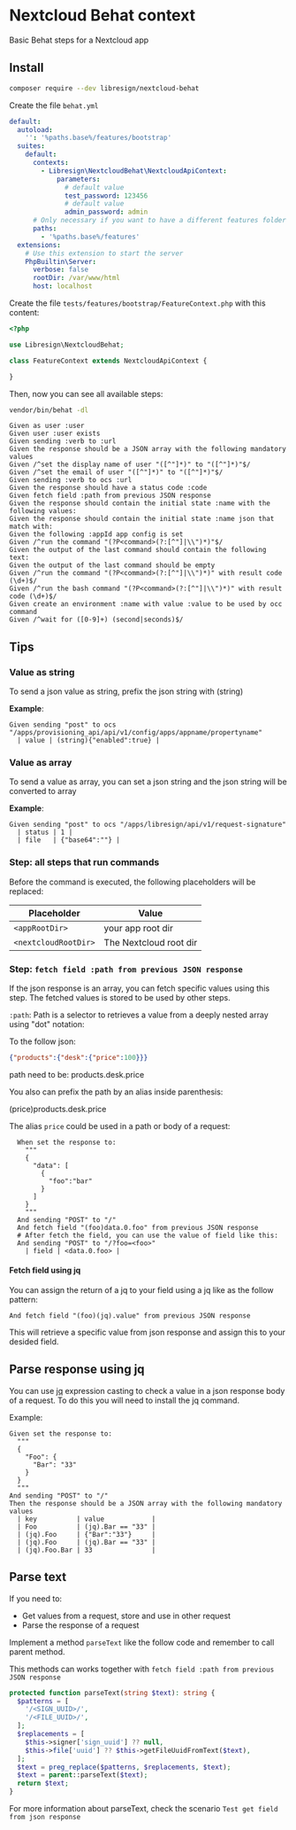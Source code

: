 # Nextcloud Behat context

Basic Behat steps for a Nextcloud app

## Install

```bash
composer require --dev libresign/nextcloud-behat
```
Create the file `behat.yml`
```yaml
default:
  autoload:
    '': '%paths.base%/features/bootstrap'
  suites:
    default:
      contexts:
        - Libresign\NextcloudBehat\NextcloudApiContext:
            parameters:
              # default value
              test_password: 123456
              # default value
              admin_password: admin
      # Only necessary if you want to have a different features folder
      paths:
        - '%paths.base%/features'
  extensions:
    # Use this extension to start the server
    PhpBuiltin\Server:
      verbose: false
      rootDir: /var/www/html
      host: localhost
```
Create the file `tests/features/bootstrap/FeatureContext.php` with this content:
```php
<?php

use Libresign\NextcloudBehat;

class FeatureContext extends NextcloudApiContext {

}
```

Then, now you can see all available steps:
```bash
vendor/bin/behat -dl
```

```gherkin
Given as user :user
Given user :user exists
Given sending :verb to :url
Given the response should be a JSON array with the following mandatory values
Given /^set the display name of user "([^"]*)" to "([^"]*)"$/
Given /^set the email of user "([^"]*)" to "([^"]*)"$/
Given sending :verb to ocs :url
Given the response should have a status code :code
Given fetch field :path from previous JSON response
Given the response should contain the initial state :name with the following values:
Given the response should contain the initial state :name json that match with:
Given the following :appId app config is set
Given /^run the command "(?P<command>(?:[^"]|\\")*)"$/
Given the output of the last command should contain the following text:
Given the output of the last command should be empty
Given /^run the command "(?P<command>(?:[^"]|\\")*)" with result code (\d+)$/
Given /^run the bash command "(?P<command>(?:[^"]|\\")*)" with result code (\d+)$/
Given create an environment :name with value :value to be used by occ command
Given /^wait for ([0-9]+) (second|seconds)$/
```

## Tips

### Value as string
To send a json value as string, prefix the json string with (string)

**Example**:
```gherkin
Given sending "post" to ocs "/apps/provisioning_api/api/v1/config/apps/appname/propertyname"
  | value | (string){"enabled":true} |
```

### Value as array
To send a value as array, you can set a json string and the json string will be converted to array

**Example**:
```gherkin
Given sending "post" to ocs "/apps/libresign/api/v1/request-signature"
  | status | 1 |
  | file   | {"base64":""} |
```

### Step: all steps that run commands

Before the command is executed, the following placeholders will be replaced:

| Placeholder          | Value                  |
| -------------------- | ---------------------- |
| `<appRootDir>`       | your app root dir      |
| `<nextcloudRootDir>` | The Nextcloud root dir |

### Step: `fetch field :path from previous JSON response`

If the json response is an array, you can fetch specific values using this step. The fetched values is stored to be used by other steps.

`:path`: Path is  a selector to retrieves a value from a deeply nested array using "dot" notation:

To the follow json:
```json
{"products":{"desk":{"price":100}}}
```
path need to be: products.desk.price

You also can prefix the path by an alias inside parenthesis:

(price)products.desk.price

The alias `price` could be used in a path or body of a request:
```gherkin
  When set the response to:
    """
    {
      "data": [
        {
          "foo":"bar"
        }
      ]
    }
    """
  And sending "POST" to "/"
  And fetch field "(foo)data.0.foo" from previous JSON response
  # After fetch the field, you can use the value of field like this:
  And sending "POST" to "/?foo=<foo>"
    | field | <data.0.foo> |
```

#### Fetch field using jq

You can assign the return of a jq to your field using a jq like as the follow pattern:

```gherkin
And fetch field "(foo)(jq).value" from previous JSON response
```

This will retrieve a specific value from json response and assign this to your desided field.

## Parse response using jq

You can use [jq](https://jqlang.github.io/jq/manual/) expression casting to check a value in a json response body of a request. To do this you will need to install the jq command.

Example:

```gherkin
Given set the response to:
  """
  {
    "Foo": {
      "Bar": "33"
    }
  }
  """
And sending "POST" to "/"
Then the response should be a JSON array with the following mandatory values
  | key          | value            |
  | Foo          | (jq).Bar == "33" |
  | (jq).Foo     | {"Bar":"33"}     |
  | (jq).Foo     | (jq).Bar == "33" |
  | (jq).Foo.Bar | 33               |
```

## Parse text

If you need to:
- Get values from a request, store and use in other request
- Parse the response of a request

Implement a method `parseText` like the follow code and remember to call parent method.

This methods can works together with `fetch field :path from previous JSON response`
```php
protected function parseText(string $text): string {
  $patterns = [
    '/<SIGN_UUID>/',
    '/<FILE_UUID>/',
  ];
  $replacements = [
    $this->signer['sign_uuid'] ?? null,
    $this->file['uuid'] ?? $this->getFileUuidFromText($text),
  ];
  $text = preg_replace($patterns, $replacements, $text);
  $text = parent::parseText($text);
  return $text;
}
```
For more information about parseText, check the scenario `Test get field from json response`
